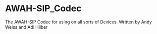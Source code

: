 # AWAH-SIP_Codec

The AWAH-SIP Codec for using on all sorts of Devices.
Written by Andy Weiss and Adi Hilber